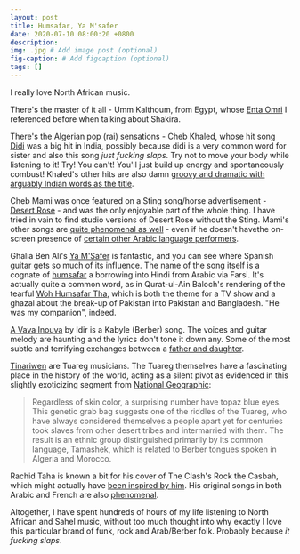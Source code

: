 ```yaml
---
layout: post
title: Humsafar, Ya M'safer
date: 2020-07-10 08:00:20 +0800
description: 
img: .jpg # Add image post (optional)
fig-caption: # Add figcaption (optional)
tags: []
---
```


I really love North African music.

There's the master of it all - Umm Kalthoum, from Egypt, whose [Enta Omri](https://www.youtube.com/watch?v=XPGHpBOt5sE) I referenced before when talking about Shakira.

There's the Algerian pop (rai) sensations - Cheb Khaled, whose hit song [Didi](https://www.youtube.com/watch?v=tTcnIYYeZI8) was a big hit in India, possibly because didi is a very common word for sister and also this song _just fucking slaps_. Try not to move your body while listening to it! Try! You can't! You'll just build up energy and spontaneously combust! Khaled's other hits are also damn [groovy and dramatic with arguably Indian words as the title](https://www.youtube.com/watch?v=5iVLRq5Sj8s).

Cheb Mami was once featured on a Sting song/horse advertisement - [Desert Rose](https://www.youtube.com/watch?v=3gzqsmx1KGU) - and was the only enjoyable part of the whole thing. I have tried in vain to find studio versions of Desert Rose without the Sting. Mami's other songs are [quite phenomenal as well](https://www.youtube.com/watch?v=0J03yTS-hKE) - even if he doesn't havethe on-screen presence of [certain other Arabic language performers](https://www.youtube.com/watch?v=lVlgMEFu1PI). 

Ghalia Ben Ali's [Ya M'Safer](https://www.youtube.com/watch?v=TwegkaPCmt8) is fantastic, and you can see where Spanish guitar gets so much of its influence. The name of the song itself is a cognate of [humsafar]() a borrowing into Hindi from Arabic via Farsi. It's actually quite a common word, as in Qurat-ul-Ain Baloch's rendering of the tearful [Woh Humsafar Tha](https://www.youtube.com/watch?v=3TFFThFNE0Y), which is both the theme for a TV show and a ghazal about the break-up of Pakistan into Pakistan and Bangladesh. "He was my companion", indeed.

[A Vava Inouva](https://www.youtube.com/watch?v=8qcSdqc7QYo) by Idir is a Kabyle (Berber) song. The voices and guitar melody are haunting and the lyrics don't tone it down any. Some of the most subtle and terrifying exchanges between a [father and daughter](https://lyricstranslate.com/en/vava-inouva-o-father-inouva.html).

[Tinariwen](https://www.youtube.com/watch?v=vACZA9dGvV4) are Tuareg musicians. The Tuareg themselves have a fascinating place in the history of the world, acting as a silent pivot as evidenced in this slightly exoticizing segment from [National Geographic](https://www.nationalgeographic.com/magazine/2011/09/sahara-tuareg/):
>Regardless of skin color, a surprising number have topaz blue eyes. This genetic grab bag suggests one of the riddles of the Tuareg, who have always considered themselves a people apart yet for centuries took slaves from other desert tribes and intermarried with them. The result is an ethnic group distinguished primarily by its common language, Tamashek, which is related to Berber tongues spoken in Algeria and Morocco.

Rachid Taha is known a bit for his cover of The Clash's Rock the Casbah, which might actually have [been inspired by him](https://en.wikipedia.org/wiki/Rachid_Taha#Carte_de_S%C3%A9jour). His original songs in both Arabic and French are also [phenomenal](https://www.youtube.com/watch?v=Q-nF8ACz4k0).

Altogether, I have spent hundreds of hours of my life listening to North African and Sahel music, without too much thought into why exactly I love this particular brand of funk, rock and Arab/Berber folk. Probably because _it fucking slaps_.
